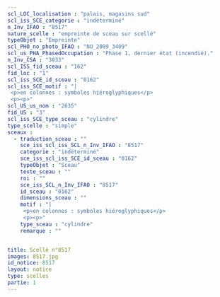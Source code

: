 ```yaml
---
scl_LOC_localisation : "palais, magasins sud"
scl_iss_SCE_categorie : "indéterminé"
n_Inv_IFAO : "8517"
nature_scelle : "empreinte de sceau sur scellé"
typeObjet : "Empreinte"
scl_PHO_no_photo_IFAO : "NU_2009_3409"
scl_us_PHA_PhasedOccupation : "Phase 1, dernier état (incendié)."
n_Inv_CSA : "3033"
scl_ISS_fid_sceau : "162"
fid_loc : "1"
scl_iss_SCE_id_sceau : "0162"
scl_iss_SCE_motif : "|
 <p>en colonnes : symboles hiéroglyphiques</p>
 <p><p>"
scl_US_us_nom : "2635"
fid_US : "3"
scl_iss_SCE_type_sceau : "cylindre"
type_scelle : "simple"
sceaux :
  - traduction_sceau : ""
    sce_iss_scl_iss_SCL_n_Inv_IFAO : "8517"
    categorie : "indéterminé"
    sce_iss_scl_iss_SCE_id_sceau : "0162"
    typeObjet : "Sceau"
    texte_sceau : ""
    roi : ""
    sce_iss_SCL_n_Inv_IFAO : "8517"
    id_sceau : "0162"
    dimensions_sceau : ""
    motif : "|
     <p>en colonnes : symboles hiéroglyphiques</p>
     <p><p>"
    type_sceau : "cylindre"
    remarque : ""


title: Scellé n°8517
images: 8517.jpg
id_notice: 8517
layout: notice
type: scelles
partie: 1
---
```

